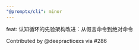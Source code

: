 ```yaml
---
"@promptx/cli": minor
---
```


feat: 认知循环的先验架构改进：从假言命令到绝对命令

Contributed by @deepracticexs via #286
